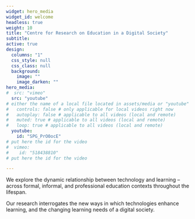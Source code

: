 ```yaml
---
widget: hero_media
widget_id: welcome
headless: true
weight: 10
title: "Centre for Research on Education in a Digital Society"
subtitle: 
active: true
design:
  columns: "1"
  css_style: null
  css_class: null
  background:
    image: ""
    image_darken: ""
hero_media:
#  src: "vimeo"
  src: "youtube" 
# either the name of a local file located in assets/media or "youtube" or "vimeo" for external videos
#   controls: false # only applicable for local videos right now   
#   autoplay: false # applicable to all videos (local and remote)
#   muted: true # applicable to all videos (local and remote)
#   loop: true # applicable to all videos (local and remote)
  youtube:
    id: "SPG_PrO0ocE" 
# put here the id for the video 
#  vimeo:
#    id: "518438810"
# put here the id for the video

---
```


We explore the dynamic relationship between technology and learning – across formal, informal, and professional education contexts throughout the lifespan. 

Our research interrogates the new ways in which technologies enhance learning, and the changing learning needs of a digital society.
